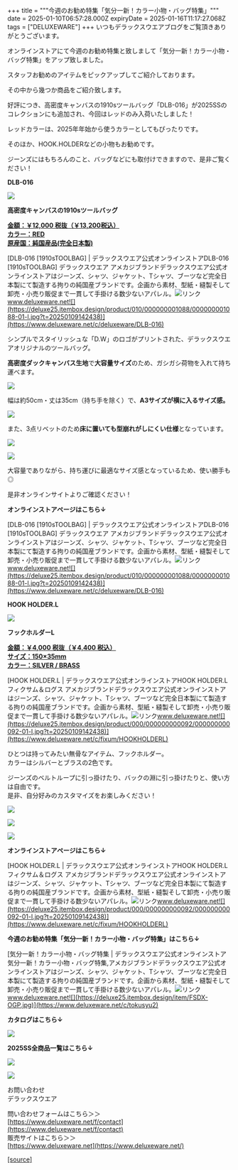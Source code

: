 +++
title = """今週のお勧め特集「気分一新！カラー小物・バッグ特集」"""
date = 2025-01-10T06:57:28.000Z
expiryDate = 2025-01-16T11:17:27.068Z
tags = ["DELUXEWARE"]
+++
いつもデラックスウエアブログをご覧頂きありがとうございます。

オンラインストアにて今週のお勧め特集と致しまして「気分一新！カラー小物・バッグ特集」をアップ致しました。

スタッフお勧めのアイテムをピックアップしてご紹介しております。

その中から幾つか商品をご紹介致します。

好評につき、高密度キャンバスの1910sツールバッグ「DLB-016」が2025SSのコレクションにも追加され、今回はレッドのみ入荷いたしました！

レッドカラーは、2025年年始から使うカラーとしてもぴったりです。

そのほか、HOOK.HOLDERなどの小物もお勧めです。

ジーンズにはもちろんのこと、バッグなどにも取付けできますので、是非ご覧ください！

**DLB-016**

**[![](https://stat.ameba.jp/user_images/20250110/12/deluxeware/0b/07/j/o1199159815531551309.jpg)](https://stat.ameba.jp/user_images/20250110/12/deluxeware/0b/07/j/o1199159815531551309.jpg)**

**高密度キャンバスの1910sツールバッグ**

**[金額：￥12,000 税抜（￥13,200税込）](https://www.deluxeware.net/c/deluxeware/DLB-016)  
[カラー：RED](https://www.deluxeware.net/c/deluxeware/DLB-016)  
[原産国：純国産品(完全日本製)](https://www.deluxeware.net/c/deluxeware/DLB-016)**

[DLB-016 \[1910sTOOLBAG\] | デラックスウエア公式オンラインストアDLB-016 \[1910sTOOLBAG\] デラックスウエア アメカジブランドデラックスウエア公式オンラインストアはジーンズ、シャツ、ジャケット、Tシャツ、ブーツなど完全日本製にて製造する拘りの純国産ブランドです。企画から素材、型紙・縫製そして卸売・小売り販促まで一貫して手掛ける数少ないアパレル。![リンク](https://c.stat100.ameba.jp/ameblo/symbols/v3.20.0/svg/gray/editor_link.svg)www.deluxeware.net![](https://deluxe25.itembox.design/product/010/000000001088/000000001088-01-l.jpg?t=20250109142438)](https://www.deluxeware.net/c/deluxeware/DLB-016)

シンプルでスタイリッシュな「D.W」のロゴがプリントされた、デラックスウエアオリジナルのツールバッグ。

**高密度ダックキャンバス生地**で**大容量サイズ**のため、ガシガシ荷物を入れて持ち運べます。

[![](https://stat.ameba.jp/user_images/20250110/12/deluxeware/5c/f7/j/o1199159815531551312.jpg)](https://stat.ameba.jp/user_images/20250110/12/deluxeware/5c/f7/j/o1199159815531551312.jpg)

幅は約50cm・丈は35cm（持ち手を除く）で、**A3サイズが横に入るサイズ感。**

![](https://deluxe25.itembox.design/product/010/000000001088/000000001088-16-l.jpg?t=20250109142438)

また、3点リベットのため**床に置いても型崩れがしにくい仕様**となっています。

![](https://deluxe25.itembox.design/product/010/000000001088/000000001088-15-l.jpg?t=20250109142438)

![](https://deluxe25.itembox.design/product/010/000000001088/000000001088-01-l.jpg?t=20250109142438)

大容量でありながら、持ち運びに最適なサイズ感となっているため、使い勝手も◎

是非オンラインサイトよりご確認ください！

**オンラインストアページはこちら↓**

[DLB-016 \[1910sTOOLBAG\] | デラックスウエア公式オンラインストアDLB-016 \[1910sTOOLBAG\] デラックスウエア アメカジブランドデラックスウエア公式オンラインストアはジーンズ、シャツ、ジャケット、Tシャツ、ブーツなど完全日本製にて製造する拘りの純国産ブランドです。企画から素材、型紙・縫製そして卸売・小売り販促まで一貫して手掛ける数少ないアパレル。![リンク](https://c.stat100.ameba.jp/ameblo/symbols/v3.20.0/svg/gray/editor_link.svg)www.deluxeware.net![](https://deluxe25.itembox.design/product/010/000000001088/000000001088-01-l.jpg?t=20250109142438)](https://www.deluxeware.net/c/deluxeware/DLB-016)

**HOOK HOLDER.L**

**[![](https://stat.ameba.jp/user_images/20250110/12/deluxeware/38/69/j/o1199159815531551318.jpg)](https://stat.ameba.jp/user_images/20250110/12/deluxeware/38/69/j/o1199159815531551318.jpg)**

**フックホルダーL**

**[金額：￥4,000 税抜（￥4,400 税込）](https://www.deluxeware.net/c/fixum/HOOKHOLDERL)  
[サイズ：150×35mm](https://www.deluxeware.net/c/fixum/HOOKHOLDERL)  
[カラー：SILVER / BRASS](https://www.deluxeware.net/c/fixum/HOOKHOLDERL)**

[HOOK HOLDER.L | デラックスウエア公式オンラインストアHOOK HOLDER.L フィクサム＆ログス アメカジブランドデラックスウエア公式オンラインストアはジーンズ、シャツ、ジャケット、Tシャツ、ブーツなど完全日本製にて製造する拘りの純国産ブランドです。企画から素材、型紙・縫製そして卸売・小売り販促まで一貫して手掛ける数少ないアパレル。![リンク](https://c.stat100.ameba.jp/ameblo/symbols/v3.20.0/svg/gray/editor_link.svg)www.deluxeware.net![](https://deluxe25.itembox.design/product/000/000000000092/000000000092-01-l.jpg?t=20250109142438)](https://www.deluxeware.net/c/fixum/HOOKHOLDERL)

ひとつは持ってみたい無骨なアイテム、フックホルダー。  
カラーはシルバーとブラスの2色です。  
  
ジーンズのベルトループに引っ掛けたり、バックの淵に引っ掛けたりと、使い方は自由です。  
是非、自分好みのカスタマイズをお楽しみください！

[![](https://stat.ameba.jp/user_images/20250110/12/deluxeware/98/ec/j/o1199159815531554929.jpg)](https://stat.ameba.jp/user_images/20250110/12/deluxeware/98/ec/j/o1199159815531554929.jpg)

[![](https://stat.ameba.jp/user_images/20250110/12/deluxeware/1c/3b/j/o1199159815531551316.jpg)](https://stat.ameba.jp/user_images/20250110/12/deluxeware/1c/3b/j/o1199159815531551316.jpg)

![](https://deluxe25.itembox.design/product/000/000000000092/000000000092-01-l.jpg?t=20250109142438)

**オンラインストアページはこちら↓**

[HOOK HOLDER.L | デラックスウエア公式オンラインストアHOOK HOLDER.L フィクサム＆ログス アメカジブランドデラックスウエア公式オンラインストアはジーンズ、シャツ、ジャケット、Tシャツ、ブーツなど完全日本製にて製造する拘りの純国産ブランドです。企画から素材、型紙・縫製そして卸売・小売り販促まで一貫して手掛ける数少ないアパレル。![リンク](https://c.stat100.ameba.jp/ameblo/symbols/v3.20.0/svg/gray/editor_link.svg)www.deluxeware.net![](https://deluxe25.itembox.design/product/000/000000000092/000000000092-01-l.jpg?t=20250109142438)](https://www.deluxeware.net/c/fixum/HOOKHOLDERL)

**今週のお勧め特集「気分一新！カラー小物・バッグ特集」はこちら↓**

[気分一新！カラー小物・バッグ特集 | デラックスウエア公式オンラインストア気分一新！カラー小物・バッグ特集,アメカジブランドデラックスウエア公式オンラインストアはジーンズ、シャツ、ジャケット、Tシャツ、ブーツなど完全日本製にて製造する拘りの純国産ブランドです。企画から素材、型紙・縫製そして卸売・小売り販促まで一貫して手掛ける数少ないアパレル。![リンク](https://c.stat100.ameba.jp/ameblo/symbols/v3.20.0/svg/gray/editor_link.svg)www.deluxeware.net![](https://deluxe25.itembox.design/item/FSDX-OGP.jpg)](https://www.deluxeware.net/c/tokusyu2)

**カタログはこちら↓**

[![](https://stat.ameba.jp/user_images/20250108/16/deluxeware/cb/46/j/o1200050015530950986.jpg?caw=800)](https://www.deluxeware.net/c/deluxeware/catalog)

**2025SS全商品一覧はこちら↓**

[![](https://stat.ameba.jp/user_images/20250108/16/deluxeware/5f/e5/j/o1200050015530951033.jpg?caw=800)](https://www.deluxeware.net/c/2025SSreserve)

[![](https://stat.ameba.jp/user_images/20240315/15/deluxeware/04/7f/j/o0800026015413271803.jpg?caw=800)](https://www.instagram.com/deluxeware/?hl=ja)

お問い合わせ  
デラックスウエア

問い合わせフォームはこちら＞＞  
[https://www.deluxeware.net/f/contact](https://www.deluxeware.net/f/contact)  
販売サイトはこちら＞＞  
[https://www.deluxeware.net](https://www.deluxeware.net/)

[[source]](https://ameblo.jp/deluxeware/entry-12881885963.html)
